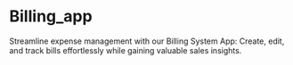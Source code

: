 # Billing_app
Streamline expense management with our Billing System App: Create, edit, and track bills effortlessly while gaining valuable sales insights.
